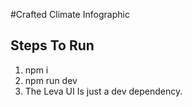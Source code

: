#Crafted Climate Infographic

## Steps To Run

1. npm i
2. npm run dev
3. The Leva UI Is just a dev dependency.
